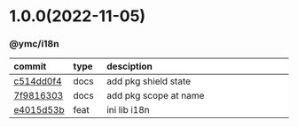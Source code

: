 
<style>
table{
    display:table;
    width:100%;
}
table th:nth-of-type(1),table th:nth-of-type(2) {
    width:12%;
}
</style>


<a name="1.0.0"></a>
# 1.0.0(2022-11-05)
### @ymc/i18n

<div align="center" style="margin-left: auto;margin-right: auto;background:white;">

commit|type|desciption
:----|:----|:----
[c514dd0f4](https://github.com/ymc-github/js-idea/commit/9c514dd0f4d38a976f2bd5943d929a40a89d8384)|docs|add pkg shield state
[7f9816303](https://github.com/ymc-github/js-idea/commit/17f9816303affed7df6cf9d56cf31f4ee2c7cbd5)|docs|add pkg scope at name
[e4015d53b](https://github.com/ymc-github/js-idea/commit/6e4015d53b18ebd2dc511b5db550f87268c84b6a)|feat|ini lib i18n

</div>